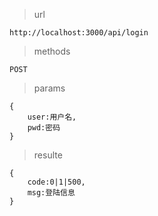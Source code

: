 > url
```
http://localhost:3000/api/login
```
> methods
```
POST
```

> params

```
{
    user:用户名,
    pwd:密码
}
```
> resulte

```
{
    code:0|1|500,
    msg:登陆信息
}
```